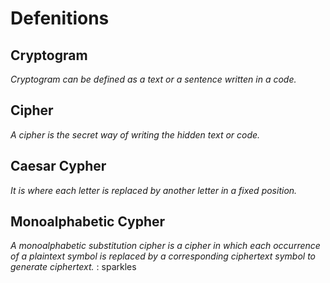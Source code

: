# Defenitions
## Cryptogram
  *Cryptogram can be defined as a text or a sentence written in a code.*
## Cipher
  *A cipher is the secret way of writing the hidden text or code.*
## Caesar Cypher
  *It is where each letter is replaced by another letter in a fixed position.*
## Monoalphabetic Cypher
  *A monoalphabetic substitution cipher is a cipher in which each occurrence of a plaintext symbol is replaced by a corresponding ciphertext symbol to generate ciphertext.*
 : sparkles



